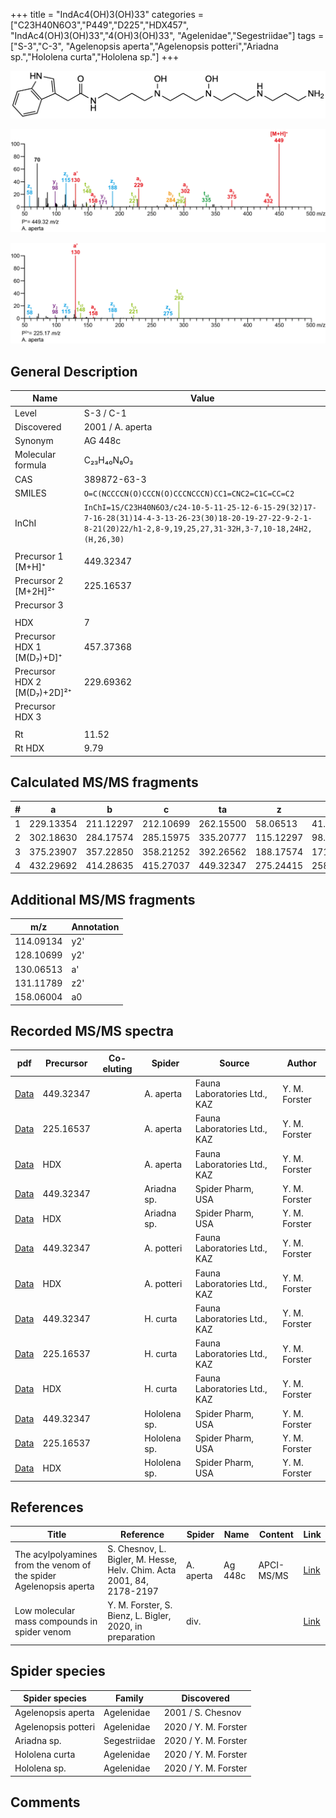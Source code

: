 +++
title = "IndAc4(OH)3(OH)33"
categories = ["C23H40N6O3","P449","D225","HDX457",
"IndAc4(OH)3(OH)33","4(OH)3(OH)33",
"Agelenidae","Segestriidae"]
tags = ["S-3","C-3",
"Agelenopsis aperta","Agelenopsis potteri","Ariadna sp.","Hololena curta","Hololena sp."]
+++

![](/img/IndAc4(OH)3(OH)33.png)

![](/img_MSMS/449_IndAc4(OH)3(OH)33_Aa.png?classes=border)

![](/img_MSMS/449_IndAc4(OH)3(OH)33_Aa_2.png?classes=border)

## General Description

| Name                        | Value            |
|-----------------------------|------------------|
| Level                       | S-3 / C-1               |
| Discovered                  | 2001 / A. aperta |
| Synonym                     | AG 448c          |
| Molecular formula           | C₂₃H₄₀N₆O₃       |
| CAS                         | 389872-63-3      |
| SMILES | `O=C(NCCCCN(O)CCCN(O)CCCNCCCN)CC1=CNC2=C1C=CC=C2`  |
| InChI  | `InChI=1S/C23H40N6O3/c24-10-5-11-25-12-6-15-29(32)17-7-16-28(31)14-4-3-13-26-23(30)18-20-19-27-22-9-2-1-8-21(20)22/h1-2,8-9,19,25,27,31-32H,3-7,10-18,24H2,(H,26,30)`  |
|                             |                  |
| Precursor 1 [M+H]⁺          | 449.32347        |
| Precursor 2 [M+2H]²⁺        | 225.16537        |
| Precursor 3                 |                  |
|                             |                  |
| HDX                         | 7                |
| Precursor HDX 1 [M(D₇)+D]⁺   | 457.37368        |
| Precursor HDX 2 [M(D₇)+2D]²⁺ | 229.69362        |
| Precursor HDX 3             |                  |
|                             |                  |
| Rt                          | 11.52            |
| Rt HDX                      | 9.79             |

## Calculated MS/MS fragments

| # | a         | b         | c         | ta        | z         | y         | tz        |
|---|-----------|-----------|-----------|-----------|-----------|-----------|-----------|
| 1 | 229.13354 | 211.12297 | 212.10699 | 262.15500 | 58.06513 | 41.03858 | 75.09167 |
| 2 | 302.18630 | 284.17574 | 285.15975 | 335.20777 | 115.12297 | 98.09643 | 148.14444 |
| 3 | 375.23907 | 357.22850 | 358.21252 | 392.26562 | 188.17574 | 171.14919 | 221.19720 |
| 4 | 432.29692 | 414.28635 | 415.27037 | 449.32347 | 275.24415 | 258.21760 | 292.27070 |

## Additional MS/MS fragments

| m/z       | Annotation |
|-----------|------------|
| 114.09134 | y2'        |
| 128.10699 | y2'        |
| 130.06513 | a'         |
| 131.11789 | z2'        |
| 158.06004 | a0         |

## Recorded MS/MS spectra

| pdf                                                    | Precursor | Co-eluting | Spider    | Source                       | Author        |
|--------------------------------------------------------|-----------|------------|-----------|------------------------------|---------------|
| [Data](/pdf/A-aperta/449_IndAc4(OH)3(OH)33_Aa.pdf)     | 449.32347 |            | A. aperta | Fauna Laboratories Ltd., KAZ | Y. M. Forster |
| [Data](/pdf/A-aperta/449_IndAc4(OH)3(OH)33_Aa_2.pdf)   | 225.16537 |            | A. aperta | Fauna Laboratories Ltd., KAZ | Y. M. Forster |
| [Data](/pdf/A-aperta/449_IndAc4(OH)3(OH)33_Aa_HDX.pdf) | HDX       |            | A. aperta | Fauna Laboratories Ltd., KAZ | Y. M. Forster |
| [Data](/pdf/Ariadna-sp/449_IndAc4(OH)3(OH)33_Ar-sp.pdf) | 449.32347 |           | Ariadna sp. | Spider Pharm, USA | Y. M. Forster |
| [Data](/pdf/Ariadna-sp/449_IndAc4(OH)3(OH)33_Ar-sp_HDX.pdf) | HDX |           | Ariadna sp. | Spider Pharm, USA | Y. M. Forster |
| [Data](/pdf/A-potteri/449_IndAc4(OH)3(OH)33_Ap.pdf) | 449.32347 |           | A. potteri | Fauna Laboratories Ltd., KAZ | Y. M. Forster |
| [Data](/pdf/A-potteri/449_IndAc4(OH)3(OH)33_Ap_HDX.pdf) | HDX |           | A. potteri | Fauna Laboratories Ltd., KAZ | Y. M. Forster |
| [Data](/pdf/H-curta/449_IndAc4(OH)3(OH)33_Hc.pdf) | 449.32347 |           | H. curta | Fauna Laboratories Ltd., KAZ | Y. M. Forster |
| [Data](/pdf/H-curta/449_IndAc4(OH)3(OH)33_Hc_2.pdf) | 225.16537 |           | H. curta | Fauna Laboratories Ltd., KAZ | Y. M. Forster |
| [Data](/pdf/H-curta/449_IndAc4(OH)3(OH)33_Hc_HDX.pdf) | HDX |           | H. curta | Fauna Laboratories Ltd., KAZ | Y. M. Forster |
| [Data](/pdf/Hololena-sp/449_IndAc4(OH)3(OH)33_Ho-sp.pdf) | 449.32347 |           | Hololena sp. | Spider Pharm, USA | Y. M. Forster |
| [Data](/pdf/Hololena-sp/449_IndAc4(OH)3(OH)33_Ho-sp_2.pdf) | 225.16537 |           | Hololena sp. | Spider Pharm, USA | Y. M. Forster |
| [Data](/pdf/Hololena-sp/449_IndAc4(OH)3(OH)33_Ho-sp_HDX.pdf) | HDX |           | Hololena sp. | Spider Pharm, USA | Y. M. Forster |

## References

| Title                                                              | Reference                                                             | Spider    | Name    | Content    | Link                                                                                                                          |
|--------------------------------------------------------------------|-----------------------------------------------------------------------|-----------|---------|------------|-------------------------------------------------------------------------------------------------------------------------------|
| The acylpolyamines from the venom of the spider Agelenopsis aperta | S. Chesnov, L. Bigler, M. Hesse, Helv. Chim. Acta 2001, 84, 2178-2197 | A. aperta | Ag 448c | APCI-MS/MS | [Link](https://onlinelibrary.wiley.com/doi/abs/10.1002/1522-2675%2820010815%2984%3A8%3C2178%3A%3AAID-HLCA2178%3E3.0.CO%3B2-N) |
| Low molecular mass compounds in spider venom      | Y. M. Forster, S. Bienz, L. Bigler, 2020, in preparation          | div.       |   |   | [Link](unknown) |

## Spider species

| Spider species     | Family     | Discovered        |
|--------------------|------------|-------------------|
| Agelenopsis aperta | Agelenidae | 2001 / S. Chesnov |
| Agelenopsis potteri | Agelenidae | 2020 / Y. M. Forster |
| Ariadna sp. | Segestriidae | 2020 / Y. M. Forster |
| Hololena curta | Agelenidae | 2020 / Y. M. Forster |
| Hololena sp. | Agelenidae | 2020 / Y. M. Forster |

## Comments